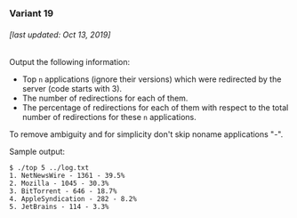 ### Variant 19

###### [last updated: Oct 13, 2019]

Output the following information:

* Top `n` applications (ignore their versions) which were redirected by the server (code starts with 3).
* The number of redirections for each of them.
* The percentage of redirections for each of them with respect to the total number of redirections for these `n` applications.

To remove ambiguity and for simplicity don't skip noname applications "-".

Sample output:

```
$ ./top 5 ../log.txt
1. NetNewsWire - 1361 - 39.5%
2. Mozilla - 1045 - 30.3%
3. BitTorrent - 646 - 18.7%
4. AppleSyndication - 282 - 8.2%
5. JetBrains - 114 - 3.3%
```
